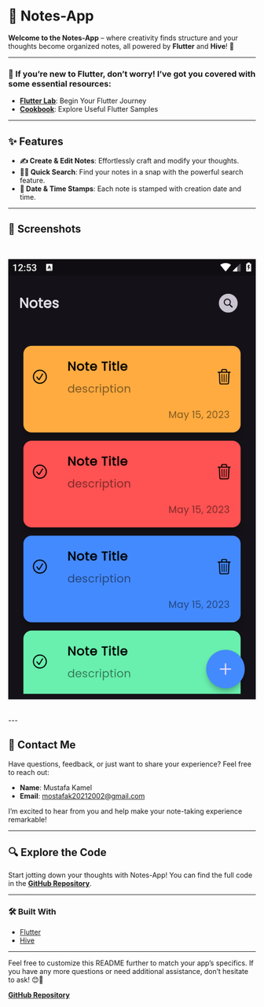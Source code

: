 # 📒 Notes-App

**Welcome to the Notes-App** – where creativity finds structure and your thoughts become organized notes, all powered by **Flutter** and **Hive**! 🚀

---

### 🌟 If you’re new to Flutter, don’t worry! I’ve got you covered with some essential resources:

- **[Flutter Lab](https://flutter.dev/docs/get-started/codelab)**: Begin Your Flutter Journey
- **[Cookbook](https://flutter.dev/docs/cookbook)**: Explore Useful Flutter Samples

---

## ✨ Features

- **✍️ Create & Edit Notes**: Effortlessly craft and modify your thoughts.
- **🕵️‍♂️ Quick Search**: Find your notes in a snap with the powerful search feature.
- **📅 Date & Time Stamps**: Each note is stamped with creation date and time.

---

## 📸 Screenshots

</br >
<p align="center">
  <img src="readme image/2.png" alt="Note app Home, Notes details page" style="width: auto; height: auto;">


</p>
</br >
---

## 💬 Contact Me

Have questions, feedback, or just want to share your experience? Feel free to reach out:

- **Name**: Mustafa Kamel
- **Email**: [mostafak20212002@gmail.com](mailto:mostafak20212002@gmail.com)

I’m excited to hear from you and help make your note-taking experience remarkable!

---

## 🔍 Explore the Code

Start jotting down your thoughts with Notes-App! You can find the full code in the **[GitHub Repository](https://github.com/KamelKOFASH/Notes-App)**.

---

### 🛠️ Built With

- [Flutter](https://flutter.dev/)
- [Hive](https://pub.dev/packages/hive)

---

Feel free to customize this README further to match your app’s specifics. If you have any more questions or need additional assistance, don’t hesitate to ask! 😊🚀

**[GitHub Repository](https://github.com/KamelKOFASH/Notes-App)**

